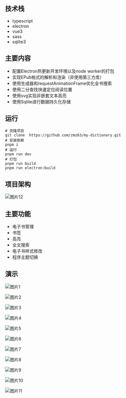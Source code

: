 ## 技术栈

- typescript
- electron
- vue3
- sass
- sqlite3

## 主要内容

- 配置Electron热更新开发环境以及node worker的打包
- 实现EPub格式的解析和渲染（非使用第三方库）
- 使用生成器和requestAnimationFrame优化全书搜索
- 使用二分查找快速定位阅读位置
- 使用svg实现非嵌套文本高亮
- 使用Sqlite进行数据持久化存储

## 运行

```
# 克隆项目
git clone  https://github.com/zmz63/my-dictionary.git
# 安装依赖
pnpm i
# 运行
pnpm run dev
# 打包
pnpm run build
pnpm run electron:build
```

## 项目架构

![图片12](./assets/图片12.png)

## 主要功能

- 电子书管理
- 书签
- 高亮
- 全文搜索
- 电子书样式修改
- 程序主题切换

## 演示

![图片1](./assets/图片1.png)

![图片2](./assets/图片2.png)

![图片3](./assets/图片3.png)

![图片4](./assets/图片4.png)

![图片5](./assets/图片5.png)

![图片6](./assets/图片6.png)

![图片7](./assets/图片7.png)

![图片8](./assets/图片8.png)

![图片9](./assets/图片9.png)

![图片10](./assets/图片10.png)

![图片11](./assets/图片11.png)